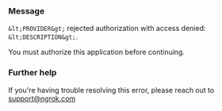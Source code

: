 
### Message
`&lt;PROVIDER&gt;` rejected authorization with access denied: `&lt;DESCRIPTION&gt;`.

You must authorize this application before continuing.

### Further help
If you're having trouble resolving this error, please reach out to [support@ngrok.com](mailto:support@ngrok.com?subject=Help%20with%20ERR_NGROK_5518)

